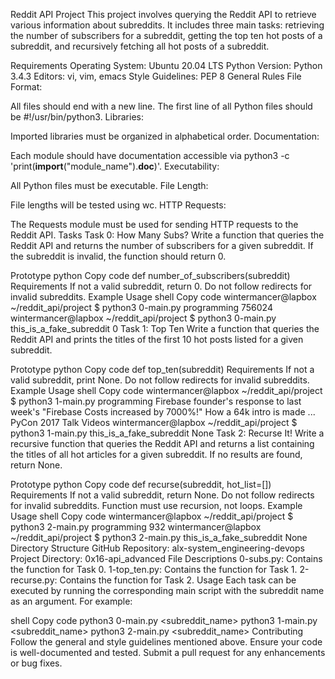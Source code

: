 Reddit API Project
This project involves querying the Reddit API to retrieve various information about subreddits. It includes three main tasks: retrieving the number of subscribers for a subreddit, getting the top ten hot posts of a subreddit, and recursively fetching all hot posts of a subreddit.

Requirements
Operating System: Ubuntu 20.04 LTS
Python Version: Python 3.4.3
Editors: vi, vim, emacs
Style Guidelines: PEP 8
General Rules
File Format:

All files should end with a new line.
The first line of all Python files should be #!/usr/bin/python3.
Libraries:

Imported libraries must be organized in alphabetical order.
Documentation:

Each module should have documentation accessible via python3 -c 'print(__import__("module_name").__doc__)'.
Executability:

All Python files must be executable.
File Length:

File lengths will be tested using wc.
HTTP Requests:

The Requests module must be used for sending HTTP requests to the Reddit API.
Tasks
Task 0: How Many Subs?
Write a function that queries the Reddit API and returns the number of subscribers for a given subreddit. If the subreddit is invalid, the function should return 0.

Prototype
python
Copy code
def number_of_subscribers(subreddit)
Requirements
If not a valid subreddit, return 0.
Do not follow redirects for invalid subreddits.
Example Usage
shell
Copy code
wintermancer@lapbox ~/reddit_api/project $ python3 0-main.py programming
756024
wintermancer@lapbox ~/reddit_api/project $ python3 0-main.py this_is_a_fake_subreddit
0
Task 1: Top Ten
Write a function that queries the Reddit API and prints the titles of the first 10 hot posts listed for a given subreddit.

Prototype
python
Copy code
def top_ten(subreddit)
Requirements
If not a valid subreddit, print None.
Do not follow redirects for invalid subreddits.
Example Usage
shell
Copy code
wintermancer@lapbox ~/reddit_api/project $ python3 1-main.py programming
Firebase founder's response to last week's "Firebase Costs increased by 7000%!"
How a 64k intro is made
...
PyCon 2017 Talk Videos
wintermancer@lapbox ~/reddit_api/project $ python3 1-main.py this_is_a_fake_subreddit
None
Task 2: Recurse It!
Write a recursive function that queries the Reddit API and returns a list containing the titles of all hot articles for a given subreddit. If no results are found, return None.

Prototype
python
Copy code
def recurse(subreddit, hot_list=[])
Requirements
If not a valid subreddit, return None.
Do not follow redirects for invalid subreddits.
Function must use recursion, not loops.
Example Usage
shell
Copy code
wintermancer@lapbox ~/reddit_api/project $ python3 2-main.py programming
932
wintermancer@lapbox ~/reddit_api/project $ python3 2-main.py this_is_a_fake_subreddit
None
Directory Structure
GitHub Repository: alx-system_engineering-devops
Project Directory: 0x16-api_advanced
File Descriptions
0-subs.py: Contains the function for Task 0.
1-top_ten.py: Contains the function for Task 1.
2-recurse.py: Contains the function for Task 2.
Usage
Each task can be executed by running the corresponding main script with the subreddit name as an argument. For example:

shell
Copy code
python3 0-main.py <subreddit_name>
python3 1-main.py <subreddit_name>
python3 2-main.py <subreddit_name>
Contributing
Follow the general and style guidelines mentioned above.
Ensure your code is well-documented and tested.
Submit a pull request for any enhancements or bug fixes.
